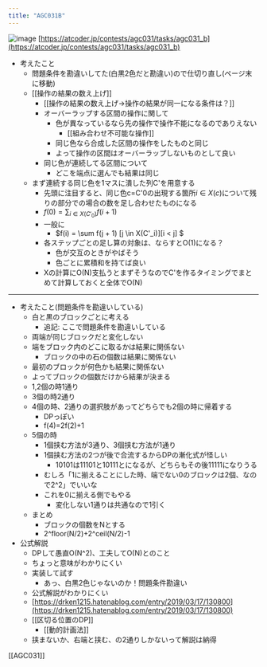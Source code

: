 ```yaml
---
title: "AGC031B"
---
```


![image](https://gyazo.com/1b9bf271902f33d4edff465f40136e47/thumb/1000)
[https://atcoder.jp/contests/agc031/tasks/agc031_b](https://atcoder.jp/contests/agc031/tasks/agc031_b)
- 考えたこと
    - 問題条件を勘違いしてた(白黒2色だと勘違い)ので仕切り直し(ページ末に移動)
    - [[操作の結果の数え上げ]]
        - [[操作の結果の数え上げ→操作の結果が同一になる条件は？]]
        - オーバーラップする区間の操作に関して
            - 色が異なっているなら先の操作で操作不能になるのでありえない
                - [[組み合わせ不可能な操作]]
            - 同じ色なら合成した区間の操作をしたものと同じ
            - よって操作の区間はオーバーラップしないものとして良い
        - 同じ色が連続してる区間について
            - どこを端点に選んでも結果は同じ
    - まず連続する同じ色を1マスに潰した列C'を用意する
        - 先頭に注目すると、同じ色c=C'0の出現する箇所$i \in X(c)$について残りの部分での場合の数を足し合わせたものになる
        - $f(0) = \sum_{i\in X(C'_0)} f(i+1)$
        - 一般に
            - $f(i) =  \sum f(j + 1) [j \in X(C'_i)][i < j]  $
        - 各ステップごとの足し算の対象は、ならすとO(1)になる？
            - 色が交互のときがやばそう
            - 色ごとに累積和を持てば良い
        - Xの計算にO(N)支払うとまずそうなのでC'を作るタイミングでまとめて計算しておくと全体でO(N)


-----
- 考えたこと(問題条件を勘違いしている)
    - 白と黒のブロックごとに考える
        - 追記: ここで問題条件を勘違いしている
    - 両端が同じブロックだと変化しない
    - 端をブロック内のどこに取るかは結果に関係ない
        - ブロックの中の石の個数は結果に関係ない
    - 最初のブロックが何色かも結果に関係ない
    - よってブロックの個数だけから結果が決まる
    - 1,2個の時1通り
    - 3個の時2通り
    - 4個の時、2通りの選択肢があってどちらでも2個の時に帰着する
        - DPっぽい
        - f(4)=2f(2)+1
    - 5個の時
        - 1個挟む方法が3通り、3個挟む方法が1通り
        - 1個挟む方法の2つが後で合流するからDPの漸化式が怪しい
            - 10101は11101と10111とになるが、どちらもその後11111になりうる
        - むしろ「1に揃えることにした時、端でない0のブロックは2個、なので2^2」でいいな
        - これを0に揃える側でもやる
            - 変化しない1通りは共通なので1引く
    - まとめ
        - ブロックの個数をNとする
        - 2^floor(N/2)+2^ceil(N/2)-1
- 公式解説
    - DPして愚直O(N^2)、工夫してO(N)とのこと
    - ちょっと意味がわかりにくい
    - 実装して試す
        - あっ、白黒2色じゃないのか！問題条件勘違い
    - 公式解説がわかりにくい
    - [https://drken1215.hatenablog.com/entry/2019/03/17/130800](https://drken1215.hatenablog.com/entry/2019/03/17/130800)
    - [[区切る位置のDP]]
        - [[動的計画法]]
    - 挟まないか、右端と挟む、の2通りしかないって解説は納得

[[AGC031]]
